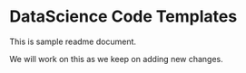 # DataScience Code Templates
This is sample readme document.

We will work on this as we keep on adding new changes.
